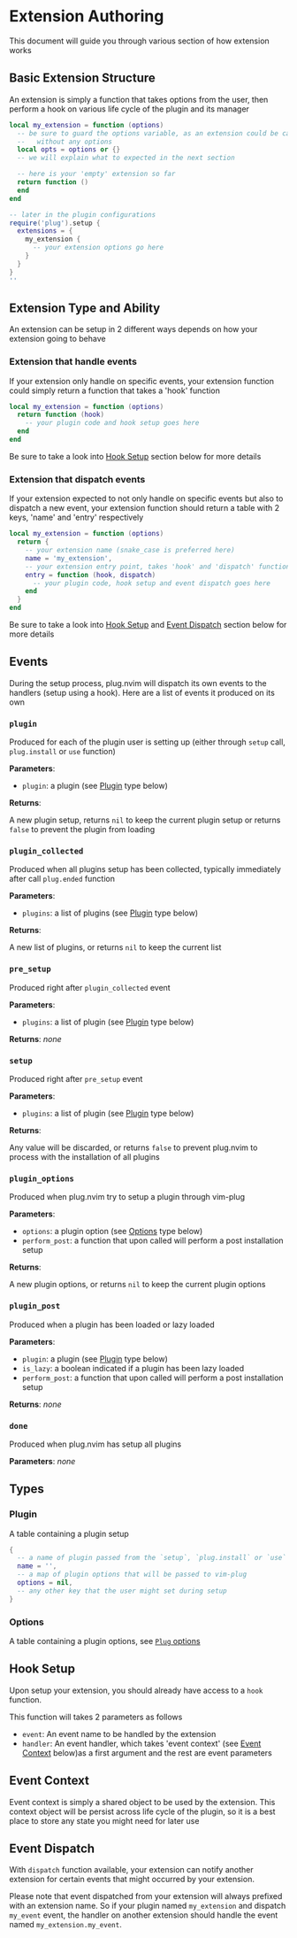 # Extension Authoring

This document will guide you through various section of how extension works

## Basic Extension Structure

An extension is simply a function that takes options from the user, then
perform a hook on various life cycle of the plugin and its manager

```lua
local my_extension = function (options)
  -- be sure to guard the options variable, as an extension could be called
  --   without any options
  local opts = options or {}
  -- we will explain what to expected in the next section

  -- here is your 'empty' extension so far
  return function ()
  end
end

-- later in the plugin configurations
require('plug').setup {
  extensions = {
    my_extension {
      -- your extension options go here
    }
  }
}
''
```

## Extension Type and Ability

An extension can be setup in 2 different ways depends on how your extension
going to behave

### Extension that handle events

If your extension only handle on specific events, your extension function
could simply return a function that takes a 'hook' function

```lua
local my_extension = function (options)
  return function (hook)
    -- your plugin code and hook setup goes here
  end
end
```

Be sure to take a look into [Hook Setup](#hook-setup) section below for
more details

### Extension that dispatch events

If your extension expected to not only handle on specific events but also to
dispatch a new event, your extension function should return a table with 2
keys, 'name' and 'entry' respectively

```lua
local my_extension = function (options)
  return {
    -- your extension name (snake_case is preferred here)
    name = 'my_extension',
    -- your extension entry point, takes 'hook' and 'dispatch' function
    entry = function (hook, dispatch)
      -- your plugin code, hook setup and event dispatch goes here
    end
  }
end
```

Be sure to take a look into [Hook Setup](#hook-setup) and
[Event Dispatch](#event-dispatch) section below for more details

## Events

During the setup process, plug.nvim will dispatch its own events to the
handlers (setup using a hook). Here are a list of events it produced on
its own

### `plugin`

Produced for each of the plugin user is setting up (either through `setup`
call, `plug.install` or `use` function)

**Parameters**:

- `plugin`: a plugin (see [Plugin](#plugin) type below)

**Returns**:

A new plugin setup, returns `nil` to keep the current plugin setup or returns
`false` to prevent the plugin from loading

### `plugin_collected`

Produced when all plugins setup has been collected, typically immediately
after call `plug.ended` function

**Parameters**:

- `plugins`: a list of plugins (see [Plugin](#plugin) type below)

**Returns**:

A new list of plugins, or returns `nil` to keep the current list

### `pre_setup`

Produced right after `plugin_collected` event

**Parameters**:

- `plugins`: a list of plugin (see [Plugin](#plugin) type below)

**Returns**: _none_

### `setup`

Produced right after `pre_setup` event

**Parameters**:

- `plugins`: a list of plugin (see [Plugin](#plugin) type below)

**Returns**:

Any value will be discarded, or returns `false` to prevent plug.nvim to
process with the installation of all plugins

### `plugin_options`

Produced when plug.nvim try to setup a plugin through vim-plug

**Parameters**:

- `options`: a plugin option (see [Options](#options) type below)
- `perform_post`: a function that upon called will perform a post
installation setup

**Returns**:

A new plugin options, or returns `nil` to keep the current plugin options

### `plugin_post`

Produced when a plugin has been loaded or lazy loaded

**Parameters**:

- `plugin`: a plugin (see [Plugin](#plugin) type below)
- `is_lazy`: a boolean indicated if a plugin has been lazy loaded
- `perform_post`: a function that upon called will perform a post
installation setup

**Returns**: _none_

### `done`

Produced when plug.nvim has setup all plugins

**Parameters**: _none_

## Types

### Plugin

A table containing a plugin setup

```lua
{
  -- a name of plugin passed from the `setup`, `plug.install` or `use` function
  name = '',
  -- a map of plugin options that will be passed to vim-plug
  options = nil,
  -- any other key that the user might set during setup
}
```

### Options

A table containing a plugin options, see
[`Plug` options](https://github.com/junegunn/vim-plug#plug-options)

## Hook Setup

Upon setup your extension, you should already have access to a `hook`
function.

This function will takes 2 parameters as follows

- `event`: An event name to be handled by the extension
- `handler`: An event handler, which takes 'event context' (see
[Event Context](#event-context) below)as a first argument and the rest are
event parameters

## Event Context

Event context is simply a shared object to be used by the extension. This
context object will be persist across life cycle of the plugin, so it is
a best place to store any state you might need for later use

## Event Dispatch

With `dispatch` function available, your extension can notify another
extension for certain events that might occurred by your extension.

Please note that event dispatched from your extension will always prefixed
with an extension name. So if your plugin named `my_extension` and dispatch
`my_event` event, the handler on another extension should handle the event
named `my_extension.my_event`.
